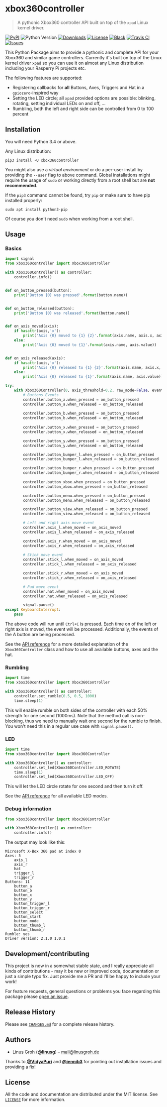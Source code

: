 # xbox360controller
> A pythonic Xbox360 controller API built on top of the `xpad` Linux kernel driver.

[![PyPI](https://img.shields.io/pypi/v/xbox360controller)](https://pypi.org/project/xbox360controller/)
![Python Version](https://img.shields.io/pypi/pyversions/xbox360controller)
[![Downloads](https://pepy.tech/badge/xbox360controller)](https://pepy.tech/project/xbox360controller)
[![License](https://img.shields.io/github/license/linusg/xbox360controller?color=d63e97)](https://github.com/linusg/xbox360controller/blob/master/LICENSE)
[![Black](https://img.shields.io/badge/code%20style-black-000000)](https://github.com/ambv/black)
[![Travis CI](https://api.travis-ci.org/linusg/xbox360controller.svg?branch=master)](https://travis-ci.org/linusg/xbox360controller)
[![Issues](https://img.shields.io/github/issues/linusg/xbox360controller)](https://github.com/linusg/xbox360controller/issues)

This Python Package aims to provide a pythonic and complete API for your Xbox360 and similar game controllers.
Currently it's built on top of the Linux kernel driver `xpad` so you can use it on almost any Linux distribution including your Rasperry Pi projects etc.

The following features are supported:

- Registering callbacks for **all** Buttons, Axes, Triggers and Hat in a `gpiozero`-inspired way
- Setting the LED circle; all `xpad` provided options are possible: blinking, rotating, setting individual LEDs on and off, ...
- Rumbling, both the left and right side can be controlled from 0 to 100 percent

## Installation

You will need Python 3.4 or above.

Any Linux distribution:

```
pip3 install -U xbox360controller
```

You might also use a _virtual environment_ or do a per-user install by providing the `--user` flag to above command.
Global installations might require the usage of `sudo` or working directly from a root shell but are **not recommended**.

If the `pip3` command cannot be found, try `pip` or make sure to have pip installed properly:

```
sudo apt install python3-pip
```

Of course you don't need `sudo` when working from a root shell.

## Usage

### Basics

```python
import signal
from xbox360controller import Xbox360Controller

with Xbox360Controller() as controller:
    controller.info()


def on_button_pressed(button):
    print('Button {0} was pressed'.format(button.name))


def on_button_released(button):
    print('Button {0} was released'.format(button.name))


def on_axis_moved(axis):
    if hasattr(axis,'x'):
        print('Axis {0} moved to {1} {2}'.format(axis.name, axis.x, axis.y))
    else:
        print('Axis {0} moved to {1}'.format(axis.name, axis.value))


def on_axis_released(axis):
    if hasattr(axis,'x'):
        print('Axis {0} released to {1} {2}'.format(axis.name, axis.x, axis.y))
    else:
        print('Axis {0} released to {1}'.format(axis.name, axis.value))

try:
    with Xbox360Controller(0, axis_threshold=0.2, raw_mode=False, event_timeout=0.2) as controller:
        # Buttons Events
        controller.button_a.when_pressed = on_button_pressed
        controller.button_a.when_released = on_button_released
        
        controller.button_b.when_pressed = on_button_pressed
        controller.button_b.when_released = on_button_released
        
        controller.button_x.when_pressed = on_button_pressed
        controller.button_x.when_released = on_button_released

        controller.button_y.when_pressed = on_button_pressed
        controller.button_y.when_released = on_button_released

        controller.button_bumper_l.when_pressed = on_button_pressed
        controller.button_bumper_l.when_released = on_button_released

        controller.button_bumper_r.when_pressed = on_button_pressed
        controller.button_bumper_r.when_released = on_button_released
                
        controller.button_xbox.when_pressed = on_button_pressed
        controller.button_xbox.when_pressed = on_button_released

        controller.button_menu.when_pressed = on_button_pressed
        controller.button_menu.when_released = on_button_released

        controller.button_view.when_released = on_button_pressed
        controller.button_view.when_released = on_button_released

        # Left and right axis move event
        controller.axis_l.when_moved = on_axis_moved
        controller.axis_l.when_released = on_axis_released

        controller.axis_r.when_moved = on_axis_moved
        controller.axis_r.when_released = on_axis_released
        
        # Stick move event
        controller.stick_l.when_moved = on_axis_moved
        controller.stick_l.when_released = on_axis_released

        controller.stick_r.when_moved = on_axis_moved
        controller.stick_r.when_released = on_axis_released

        # Pad move event
        controller.hat.when_moved = on_axis_moved
        controller.hat.when_released = on_axis_released

        signal.pause()
except KeyboardInterrupt:
    pass
```

The above code will run until `Ctrl+C` is pressed. Each time on of the left or right axis is moved, the event will be processed. Additionally, the events of the A button are being processed.

See the [API reference](https://github.com/linusg/xbox360controller/blob/master/docs/API.md#xbox360controller-parameters) for a more detailed explanation of the `Xbox360Controller` class and how to use all available buttons, axes and the hat.

### Rumbling

```python
import time
from xbox360controller import Xbox360Controller

with Xbox360Controller() as controller:
    controller.set_rumble(0.5, 0.5, 1000)
    time.sleep(1)
```

This will enable rumble on both sides of the controller with each 50% strength for one second (1000ms). Note that the method call is non-blocking, thus we need to manually wait one second for the rumble to finish. You won't need this in a regular use case with `signal.pause()`.

### LED

```python
import time
from xbox360controller import Xbox360Controller

with Xbox360Controller() as controller:
    controller.set_led(Xbox360Controller.LED_ROTATE)
    time.sleep(1)
    controller.set_led(Xbox360Controller.LED_OFF)
```

This will let the LED circle rotate for one second and then turn it off.

See the [API reference](https://github.com/linusg/xbox360controller/blob/master/docs/API.md#led) for all available LED modes.

### Debug information

```python
from xbox360controller import Xbox360Controller

with Xbox360Controller() as controller:
    controller.info()
```

The output may look like this:

```
Microsoft X-Box 360 pad at index 0
Axes: 5
	axis_l
	axis_r
	hat
	trigger_l
	trigger_r
Buttons: 11
	button_a
	button_b
	button_x
	button_y
	button_trigger_l
	button_trigger_r
	button_select
	button_start
	button_mode
	button_thumb_l
	button_thumb_r
Rumble: yes
Driver version: 2.1.0 1.0.1
```

## Development/contributing

This project is now in a somewhat stable state, and I really appreciate all kinds of contributions - may it be new or improved code, documentation or just a simple typo fix.
Just provide me a PR and I'll be happy to include your work!

For feature requests, general questions or problems you face regarding this package please [open an issue](https://github.com/linusg/xbox360controller/issues/new).

## Release History

Please see [`CHANGES.md`](https://github.com/linusg/xbox360controller/blob/master/CHANGES.md) for a complete release history.

## Authors

- Linus Groh ([**@linusg**](https://github.com/linusg/)) – mail@linusgroh.de

Thanks to [**@VidyaPuri**](https://github.com/VidyaPuri/) and [**@jennib3**](https://github.com/jennib3/) for pointing out installation issues and providing a fix!

## License

All the code and documentation are distributed under the MIT license. See [`LICENSE`](https://github.com/linusg/xbox360controller/blob/master/LICENSE) for more information.
